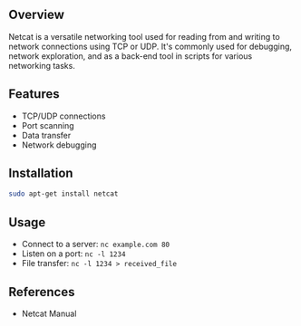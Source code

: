 ## Overview
Netcat is a versatile networking tool used for reading from and writing to network connections using TCP or UDP. It's commonly used for debugging, network exploration, and as a back-end tool in scripts for various networking tasks.

## Features
- TCP/UDP connections
- Port scanning
- Data transfer
- Network debugging

## Installation
```sh
sudo apt-get install netcat
```
## Usage

- Connect to a server: `nc example.com 80`
- Listen on a port: `nc -l 1234`
- File transfer: `nc -l 1234 > received_file`

## References

- Netcat Manual